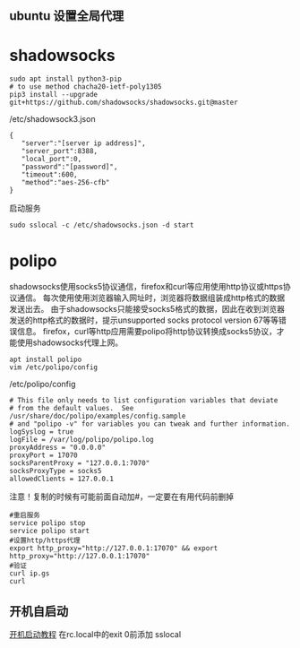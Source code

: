 ## ubuntu 设置全局代理

# shadowsocks
    sudo apt install python3-pip
    # to use method chacha20-ietf-poly1305
    pip3 install --upgrade git+https://github.com/shadowsocks/shadowsocks.git@master
/etc/shadowsock3.json

    {
       "server":"[server ip address]",
       "server_port":8388,
       "local_port":0,
       "password":"[password]",
       "timeout":600,
       "method":"aes-256-cfb"
    }
启动服务

    sudo sslocal -c /etc/shadowsocks.json -d start

# polipo

shadowsocks使用socks5协议通信，firefox和curl等应用使用http协议或https协议通信。
每次使用使用浏览器输入网址时，浏览器将数据组装成http格式的数据发送出去。
由于shadowsocks只能接受socks5格式的数据，因此在收到浏览器发送的http格式的数据时，提示unsupported socks protocol version 67等等错误信息。
firefox，curl等http应用需要polipo将http协议转换成socks5协议，才能使用shadowsocks代理上网。

    apt install polipo
    vim /etc/polipo/config
    
/etc/polipo/config

    # This file only needs to list configuration variables that deviate
    # from the default values.  See /usr/share/doc/polipo/examples/config.sample
    # and "polipo -v" for variables you can tweak and further information.
    logSyslog = true
    logFile = /var/log/polipo/polipo.log
    proxyAddress = "0.0.0.0"
    proxyPort = 17070
    socksParentProxy = "127.0.0.1:7070"
    socksProxyType = socks5
    allowedClients = 127.0.0.1
    
注意！复制的时候有可能前面自动加#，一定要在有用代码前删掉

    #重启服务
    service polipo stop
    service polipo start
    #设置http/https代理
    export http_proxy="http://127.0.0.1:17070" && export http_proxy="http://127.0.0.1:17070"
    #验证
    curl ip.gs
    curl 
    
## 开机自启动
[开机启动教程](kaiji.md)
在rc.local中的exit 0前添加
    sslocal
